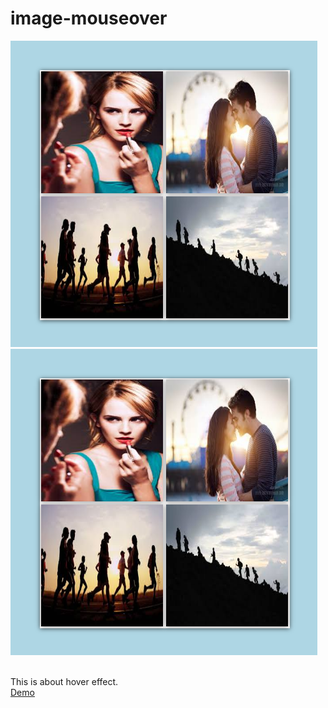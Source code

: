 # image-mouseover

![1](./images/1.PNG)
![2](./images/1.PNG)
<br/>
<br/>

This is about hover effect.
<br/>
<a href="https://codepen.io/moonformeli/pen/zzOJYR" target="_blank">Demo</a>

